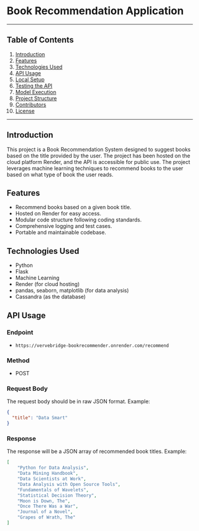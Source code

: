 # Book Recommendation Application

---

## Table of Contents
1. [Introduction](#introduction)
2. [Features](#features)
3. [Technologies Used](#technologies-used)
4. [API Usage](#api-usage)
5. [Local Setup](#local-setup)
6. [Testing the API](#testing-the-api)
7. [Model Execution](#model-execution)
8. [Project Structure](#project-structure)
9. [Contributors](#contributors)
10. [License](#license)

---

## Introduction

This project is a Book Recommendation System designed to suggest books based on the title provided by the user. The project has been hosted on the cloud platform Render, and the API is accessible for public use. The project leverages machine learning techniques to recommend books to the user based on what type of book the user reads.

## Features

- Recommend books based on a given book title.
- Hosted on Render for easy access.
- Modular code structure following coding standards.
- Comprehensive logging and test cases.
- Portable and maintainable codebase.

## Technologies Used

- Python
- Flask
- Machine Learning
- Render (for cloud hosting)
- pandas, seaborn, matplotlib (for data analysis)
- Cassandra (as the database)

## API Usage

### Endpoint

- `https://vervebridge-bookrecommender.onrender.com/recommend`

### Method

- POST

### Request Body

The request body should be in raw JSON format. Example:

```json
{
  "title": "Data Smart"
}
```

### Response

The response will be a JSON array of recommended book titles. Example:

```json
[
    "Python for Data Analysis",
    "Data Mining Handbook",
    "Data Scientists at Work",
    "Data Analysis with Open Source Tools",
    "Fundamentals of Wavelets",
    "Statistical Decision Theory",
    "Moon is Down, The",
    "Once There Was a War",
    "Journal of a Novel",
    "Grapes of Wrath, The"
]

```
